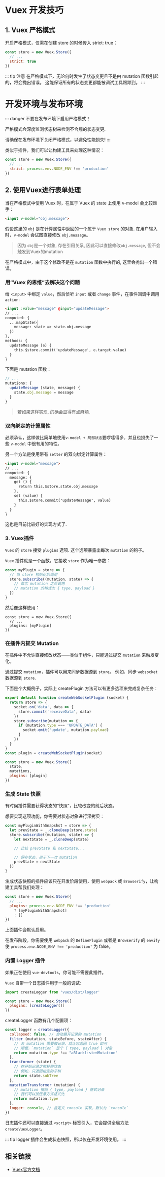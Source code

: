 # Vuex 开发技巧

## 1. Vuex 严格模式
开启严格模式，仅需在创建 store 的时候传入 strict: true：
``` js
const store = new Vuex.Store({
  // ...
  strict: true
})
```
::: tip 注意
在严格模式下，无论何时发生了状态变更且不是由 mutation 函数引起的，将会抛出错误。
这能保证所有的状态变更都能被调试工具跟踪到。
:::

# 开发环境与发布环境
::: danger
不要在发布环境下启用严格模式！

严格模式会深度监测状态树来检测不合规的状态变更. 

请确保在发布环境下关闭严格模式，以避免性能损失!
:::

类似于插件，我们可以让构建工具来处理这种情况：
``` js
const store = new Vuex.Store({
  // ...
  strict: process.env.NODE_ENV !== 'production'
})
```

## 2. 使用Vuex进行表单处理

当在严格模式中使用 Vuex 时，在属于 Vuex 的 state 上使用 v-model 会比较棘手：
``` html
<input v-model="obj.message">
```
假设这里的 `obj` 是在计算属性中返回的一个属于 `Vuex store` 的对象. 
在用户输入时，`v-model` 会试图直接修改 `obj.message`。
> 因为 `obj`是一个对象, 存在引用关系, 因此可以直接修改`obj.message`, 但不会触发到Vuex的mutation

在严格模式中，由于这个修改不是在 `mutation` 函数中执行的, 这里会抛出一个错误。

### 用“Vuex 的思维”去解决这个问题
给 `<input>` 中绑定 `value`，然后侦听 `input` 或者 `change` 事件，在事件回调中调用 `action`:

``` html
<input :value="message" @input="updateMessage">
// ...
computed: {
  ...mapState({
    message: state => state.obj.message
  })
},
methods: {
  updateMessage (e) {
    this.$store.commit('updateMessage', e.target.value)
  }
}
```
下面是 mutation 函数：
``` js
// ...
mutations: {
  updateMessage (state, message) {
    state.obj.message = message
  }
}
```

> 若如果这样实现, 的确会显得有点麻烦.

### 双向绑定的计算属性

必须承认，这样做比简单地使用`v-model + 局部状态`要啰嗦得多，并且也损失了一些 `v-model` 中很有用的特性。

另一个方法是使用带有 `setter` 的双向绑定计算属性：
``` html
<input v-model="message">
// ...
computed: {
  message: {
    get () {
      return this.$store.state.obj.message
    },
    set (value) {
      this.$store.commit('updateMessage', value)
    }
  }
}
```
这也是目前比较好的实现方式了.

### 3. Vuex插件

`Vuex` 的 `store` 接受 `plugins` 选项. 
这个选项暴露出每次 `mutation` 的钩子。

`Vuex` 插件就是一个函数，它接收 `store` 作为唯一参数：
``` js
const myPlugin = store => {
  // 当 store 初始化后调用
  store.subscribe((mutation, state) => {
    // 每次 mutation 之后调用
    // mutation 的格式为 { type, payload }
  })
}
```
然后像这样使用：
```
const store = new Vuex.Store({
  // ...
  plugins: [myPlugin]
})
```
### 在插件内提交 Mutation

在插件中不允许直接修改状态——类似于组件，只能通过提交 `mutation` 来触发变化。

通过提交 `mutation`，插件可以用来同步数据源到 `store`。
例如，同步 `websocket` 数据源到 `store`. 

下面是个大概例子，实际上 createPlugin 方法可以有更多选项来完成复杂任务：
``` js
export default function createWebSocketPlugin (socket) {
  return store => {
    socket.on('data', data => {
      store.commit('receiveData', data)
    })
    store.subscribe(mutation => {
      if (mutation.type === 'UPDATE_DATA') {
        socket.emit('update', mutation.payload)
      }
    })
  }
}
const plugin = createWebSocketPlugin(socket)

const store = new Vuex.Store({
  state,
  mutations,
  plugins: [plugin]
})
```

### 生成 State 快照
有时候插件需要获得状态的“快照”，比较改变的前后状态。

想要实现这项功能，你需要对状态对象进行深拷贝：
``` js
const myPluginWithSnapshot = store => {
  let prevState = _.cloneDeep(store.state)
  store.subscribe((mutation, state) => {
    let nextState = _.cloneDeep(state)

    // 比较 prevState 和 nextState...

    // 保存状态，用于下一次 mutation
    prevState = nextState
  })
}
```
生成状态快照的插件应该只在开发阶段使用，使用 `webpack` 或 `Browserify`，让构建工具帮我们处理：

``` js
const store = new Vuex.Store({
  // ...
  plugins: process.env.NODE_ENV !== 'production'
    ? [myPluginWithSnapshot]
    : []
})
```
上面插件会默认启用。

在发布阶段，你需要使用 `webpack` 的 `DefinePlugin` 或者是 `Browserify` 的 `envify` 使 `process.env.NODE_ENV !== 'production'` 为 false。

### 内置 Logger 插件
如果正在使用 `vue-devtools`，你可能不需要此插件。

`Vuex` 自带一个日志插件用于一般的调试:

``` js
import createLogger from 'vuex/dist/logger'

const store = new Vuex.Store({
  plugins: [createLogger()]
})
```

createLogger 函数有几个配置项：

``` js
const logger = createLogger({
  collapsed: false, // 自动展开记录的 mutation
  filter (mutation, stateBefore, stateAfter) {
    // 若 mutation 需要被记录，就让它返回 true 即可
    // 顺便，`mutation` 是个 { type, payload } 对象
    return mutation.type !== "aBlacklistedMutation"
  },
  transformer (state) {
    // 在开始记录之前转换状态
    // 例如，只返回指定的子树
    return state.subTree
  },
  mutationTransformer (mutation) {
    // mutation 按照 { type, payload } 格式记录
    // 我们可以按任意方式格式化
    return mutation.type
  },
  logger: console, // 自定义 console 实现，默认为 `console`
})
```

日志插件还可以直接通过 `<script>` 标签引入，它会提供全局方法 `createVuexLogger`。

::: tip
logger 插件会生成状态快照，所以仅在开发环境使用。
::: 

## 相关链接
* [Vuex官方文档](https://vuex.vuejs.org/zh/guide/strict.html)